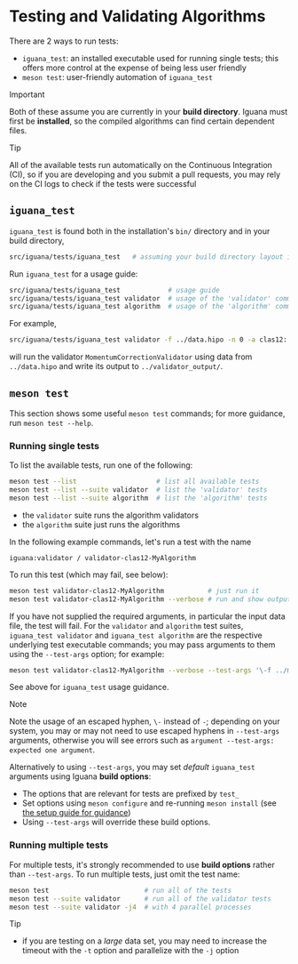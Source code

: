 # Testing and Validating Algorithms

There are 2 ways to run tests:
- `iguana_test`: an installed executable used for running single tests; this offers more control at the expense of
  being less user friendly
- `meson test`: user-friendly automation of `iguana_test`

> [!IMPORTANT]
> Both of these assume you are currently in your **build directory**.
> Iguana must first be **installed**, so the compiled algorithms can find certain dependent files.

> [!TIP]
> All of the available tests run automatically on the Continuous Integration
> (CI), so if you are developing and you submit a pull requests, you may rely
> on the CI logs to check if the tests were successful

## `iguana_test`

`iguana_test` is found both in the installation's `bin/` directory and in your build directory,
```bash
src/iguana/tests/iguana_test   # assuming your build directory layout is 'mirror' (the default)
```
Run `iguana_test` for a usage guide:
```bash
src/iguana/tests/iguana_test            # usage guide
src/iguana/tests/iguana_test validator  # usage of the 'validator' command
src/iguana/tests/iguana_test algorithm  # usage of the 'algorithm' command
```
For example,
```bash
src/iguana/tests/iguana_test validator -f ../data.hipo -n 0 -a clas12::MomentumCorrectionValidator -o ../validator_output
```
will run the validator `MomentumCorrectionValidator` using data from
`../data.hipo` and write its output to `../validator_output/`.

## `meson test`

This section shows some useful `meson test` commands; for more guidance, run `meson test --help`.

### Running single tests

To list the available tests, run one of the following:
```bash
meson test --list                    # list all available tests
meson test --list --suite validator  # list the 'validator' tests
meson test --list --suite algorithm  # list the 'algorithm' tests
```
- the `validator` suite runs the algorithm validators
- the `algorithm` suite just runs the algorithms

In the following example commands, let's run a test with the name
```
iguana:validator / validator-clas12-MyAlgorithm
```
To run this test (which may fail, see below):
```bash
meson test validator-clas12-MyAlgorithm           # just run it
meson test validator-clas12-MyAlgorithm --verbose # run and show output (stdout and stderr)
```
If you have not supplied the required arguments, in particular the input data
file, the test will fail. For the `validator` and `algorithm` test suites,
`iguana_test validator` and `iguana_test algorithm` are the respective
underlying test executable commands; you may pass arguments to them using the
`--test-args` option; for example:
```bash
meson test validator-clas12-MyAlgorithm --verbose --test-args '\-f ../my_hipo_file.hipo \-n 300 \-o ../validator_output'
```
See above for `iguana_test` usage guidance.

> [!NOTE]
> Note the usage of an escaped hyphen, `\-` instead of `-`; depending on your system, you may or may not need to use escaped hyphens in
> `--test-args` arguments, otherwise you will see errors such as `argument --test-args: expected one argument`.

Alternatively to using `--test-args`, you may set _default_ `iguana_test`
arguments using Iguana **build options**:
- The options that are relevant for tests are prefixed by `test_`
- Set options using `meson configure` and re-running `meson install`
  (see [the setup guide for guidance](setup.md))
- Using `--test-args` will override these build options.

### Running multiple tests

For multiple tests, it's strongly recommended to use **build options** rather than
`--test-args`. To run multiple tests, just omit the test name:
```bash
meson test                        # run all of the tests
meson test --suite validator      # run all of the validator tests
meson test --suite validator -j4  # with 4 parallel processes
```

> [!TIP]
> - if you are testing on a _large_ data set, you may need to increase the timeout with the `-t` option
>   and parallelize with the `-j` option
